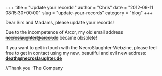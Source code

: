 +++
title = "Update your records!"
author = "Chris"
date = "2012-09-11 08:15:30+00:00"
slug = "update-your-records"
category = "blog"
+++

Dear Sirs and Madams, please update your records! 

Due to the incompetence of Arcor, my old email address <del datetime="2012-09-11T08:13:35+00:00">necroslaughter@arcor.de</del> became obsolete!

If you want to get in touch with the NecroSlaughter-Webzine, please feel free to get in contact using my new, beautiful and evil new address: **<a href="mailto:death@necroslaughter.de">death@necroslaughter.de</a>**

//Thank you -The Company

